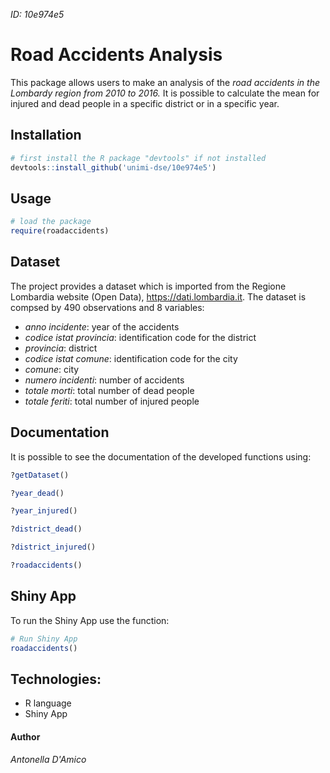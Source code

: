_ID: 10e974e5_

# Road Accidents Analysis
This package allows users to make an analysis of the _road accidents in the Lombardy region from 2010 to 2016._ 
It is possible to calculate the mean for injured and dead people in a specific district or in a specific year.


## Installation

```R
# first install the R package "devtools" if not installed
devtools::install_github('unimi-dse/10e974e5')
```

## Usage

```R
# load the package
require(roadaccidents)
``` 

## Dataset

The project provides a dataset which is imported from the Regione Lombardia website (Open Data), <https://dati.lombardia.it>.
The dataset is compsed by 490 observations and 8 variables:
- _anno incidente_: year of the accidents
- _codice istat provincia_: identification code for the district
- _provincia_: district
- _codice istat comune_: identification code for the city
- _comune_: city
- _numero incidenti_: number of accidents
- _totale morti_: total number of dead people
- _totale feriti_: total number of injured people


## Documentation
It is possible to see the documentation of the developed functions using: 
```R 
?getDataset()
```
```R 
?year_dead()
```
```R
?year_injured()
```
```R 
?district_dead()
```
```R 
?district_injured()
```
```R 
?roadaccidents()
```

## Shiny App
To run the Shiny App use the function:

```r
# Run Shiny App
roadaccidents()
```

## Technologies:
- R language
- Shiny App

#### Author
_Antonella D'Amico_ 
